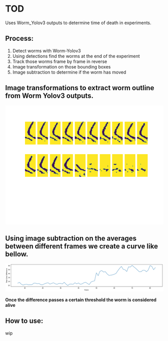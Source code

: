 # TOD
Uses Worm_Yolov3 outputs to determine time of death in experiments.

## Process:
1. Detect worms with Worm-Yolov3
2. Using detections find the worms at the end of the experiment
3. Track those worms frame by frame in reverse
4. Image transformation on those bounding boxes
5. Image subtraction to determine if the worm has moved

## Image transformations to extract worm outline from Worm Yolov3 outputs.
![This is an image](./figures/1046_worms/worm0.png)

## Using image subtraction on the averages between different frames we create a curve like bellow.
![This is an image](./figures/chart.png)

__Once the difference passes a certain threshold the worm is considered alive__


## How to use:
wip
